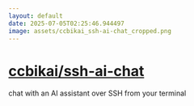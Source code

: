 ```yaml
---
layout: default
date: 2025-07-05T02:25:46.944497
image: assets/ccbikai_ssh-ai-chat_cropped.png
---
```


# [ccbikai/ssh-ai-chat](https://github.com/ccbikai/ssh-ai-chat)

chat with an AI assistant over SSH from your terminal
